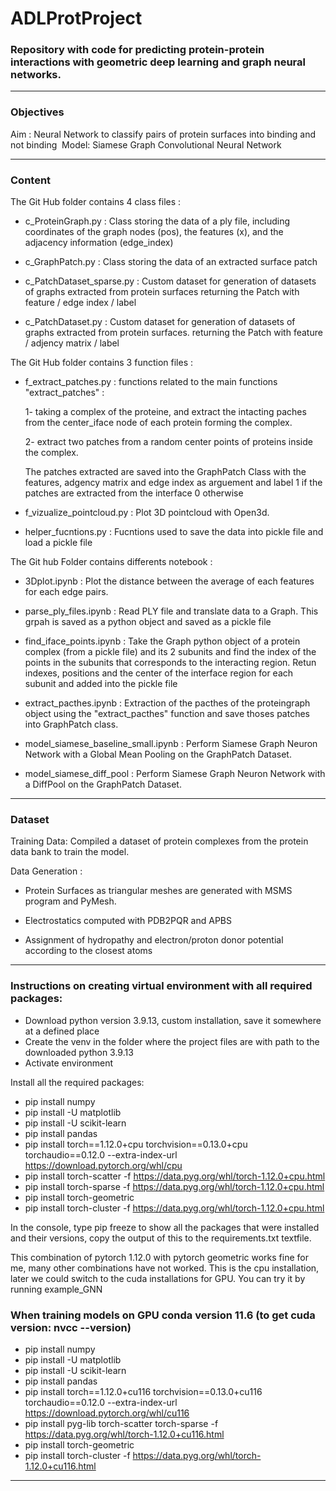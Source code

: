 # ADLProtProject

### Repository with code for predicting protein-protein interactions with geometric deep learning and graph neural networks. 

--------------------------------------------------------------------------------------------------
### Objectives

Aim : Neural Network to classify pairs of  protein surfaces into binding and not binding​
​
Model: Siamese Graph Convolutional Neural Network​

---------------------------------------------------------------------------------------------------
### Content

The Git Hub folder contains 4 class files :

- c_ProteinGraph.py : Class storing the data of a ply file, including coordinates of the graph nodes (pos), 
    the features (x), and the adjacency information (edge_index)

- c_GraphPatch.py : Class storing the data of an extracted surface patch

- c_PatchDataset_sparse.py : Custom dataset for generation of datasets of graphs extracted from protein surfaces
returning the Patch with feature / edge index / label

- c_PatchDataset.py : Custom dataset for generation of datasets of graphs extracted from protein surfaces.
returning the Patch with feature / adjency matrix / label


The Git Hub folder contains 3 function files :

- f_extract_patches.py : functions related to the main functions "extract_patches" :

    1- taking a complex of the proteine, and extract the intacting paches from the center_iface node of each protein forming the complex.  

    2- extract two patches from a random center points of proteins inside the complex.

    The patches extracted are saved into the GraphPatch Class with the features, adgency matrix and edge index as arguement and label 1 if the patches are extracted from the interface 0 otherwise

- f_vizualize_pointcloud.py : Plot 3D pointcloud with Open3d.

- helper_fucntions.py : Fucntions used to save the data into pickle file and load a pickle file


The Git hub Folder contains differents notebook :

- 3Dplot.ipynb : Plot the distance between the average of each features for each edge pairs.

- parse_ply_files.ipynb : Read PLY file and translate data to a Graph. This grpah is saved as a python object and saved as a pickle file

- find_iface_points.ipynb : Take the Graph python object of a protein complex (from a pickle file) and its 2 subunits and find the index of the points in the subunits that corresponds to the interacting region. Retun indexes, positions and the center of the interface region for each subunit and added into the pickle file

- extract_pacthes.ipynb : Extraction of the pacthes of the proteingraph object using the "extract_pacthes" function and save thoses patches into GraphPatch class.

- model_siamese_baseline_small.ipynb : Perform Siamese Graph Neuron Network with a Global Mean Pooling on the GraphPatch Dataset.

- model_siamese_diff_pool : Perform Siamese Graph Neuron Network with a DiffPool on the GraphPatch Dataset.

---------------------------------------------------------------------------------------------------
### Dataset

Training Data: Compiled a dataset of protein complexes from the protein data bank to train the model.​

Data Generation : 

- Protein Surfaces as triangular meshes are generated with MSMS program and PyMesh.​ 

- Electrostatics computed with PDB2PQR and APBS​

- Assignment of hydropathy and electron/proton donor potential according to the closest atoms​


---------------------------------------------------------------------------------------------------
### Instructions on creating virtual environment with all required packages: 

- Download python version 3.9.13, custom installation, save it somewhere at a defined place
- Create the venv in the folder where the project files are with path to the downloaded python 3.9.13
- Activate environment 

Install all the required packages: 

- pip install numpy
- pip install -U matplotlib
- pip install -U scikit-learn
- pip install pandas
- pip install torch==1.12.0+cpu torchvision==0.13.0+cpu torchaudio==0.12.0 --extra-index-url https://download.pytorch.org/whl/cpu
- pip install torch-scatter -f https://data.pyg.org/whl/torch-1.12.0+cpu.html
- pip install torch-sparse -f https://data.pyg.org/whl/torch-1.12.0+cpu.html
- pip install torch-geometric
- pip install torch-cluster -f https://data.pyg.org/whl/torch-1.12.0+cpu.html

In the console, type pip freeze to show all the packages that were installed and their versions, copy the output of this to the requirements.txt textfile.

This combination of pytorch 1.12.0 with pytorch geometric works fine for me, many other combinations have not worked. This is the cpu installation, later we could switch to the cuda installations for GPU. You can try it by running example_GNN


### When training models on GPU conda version 11.6 (to get cuda version: nvcc --version)

- pip install numpy
- pip install -U matplotlib
- pip install -U scikit-learn
- pip install pandas
- pip install torch==1.12.0+cu116 torchvision==0.13.0+cu116 torchaudio==0.12.0 --extra-index-url https://download.pytorch.org/whl/cu116
- pip install pyg-lib torch-scatter torch-sparse -f https://data.pyg.org/whl/torch-1.12.0+cu116.html
- pip install torch-geometric
- pip install torch-cluster -f https://data.pyg.org/whl/torch-1.12.0+cu116.html


------------------------------------------------------------------------------------------------------
